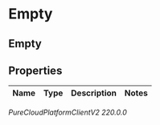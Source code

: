 # Empty

## Empty

## Properties

|Name | Type | Description | Notes|
|------------ | ------------- | ------------- | -------------|



_PureCloudPlatformClientV2 220.0.0_
